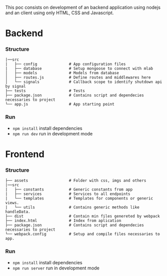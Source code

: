 
This poc consists on development of an backend application using nodejs and an client using only HTML, CSS and Javascript.

# Backend

### Structure
```
|──src
|   ├── config              # App configuration files
|   ├── database            # Setup mongoose to connect with mlab
│   ├── models              # Models from database
│   ├── routes.js           # Define routes and middlewares here
│   └── signals             # Callback scope to identify shutdown api by signal
├── tests                   # Tests
├── package.json            # Contains script and dependecies necessaries to project
└── app.js                  # App starting point
```
### Run
- `npm install` install dependencies
- `npm run dev` run in development mode

# Frontend

### Structure
```
├── assets                  # Folder with css, imgs and others
|──src
|   ├── constants           # Generic constants from app
|   ├── services            # Services to all endpoints
|   └── templates           # Templates for components or generic views.
|   └── utils               # Contains generic methods like handleData.
├── dist                    # Contain min files genereted by webpack
├── index.html              # Index from aplication
├── package.json            # Contains script and dependecies necessaries to project
└── webpack.config          # Setup and compile files necessaries to app.
```
### Run
- `npm install` install dependencies
- `npm run server` run in development mode


